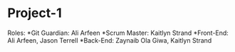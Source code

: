 # Project-1

Roles:
*Git Guardian: Ali Arfeen
*Scrum Master: Kaitlyn Strand
*Front-End: Ali Arfeen, Jason Terrell
*Back-End: Zaynaib Ola Giwa, Kaitlyn Strand